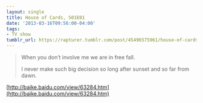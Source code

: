 ```yaml
---
layout: single
title: House of Cards, S01E01
date: '2013-03-16T09:56:00-04:00'
tags:
- TV show
tumblr_url: https://rapturer.tumblr.com/post/45496575961/house-of-cards-s01e01
---
```

> When you don’t involve me we are in free fall.
> 
> I never make such big decision so long after sunset and so far from dawn.

[http://baike.baidu.com/view/63284.htm](http://baike.baidu.com/view/63284.htm)

